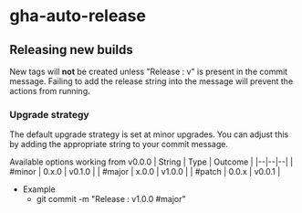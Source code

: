 # gha-auto-release

## Releasing new builds

New tags will **not** be created unless "Release : v" is present in the commit message.
Failing to add the release string into the message will prevent the actions from running.

### Upgrade strategy 
The default upgrade  strategy is set at minor upgrades. You can adjust this by adding the appropriate string to your commit message.

Available options working from v0.0.0
| String | Type | Outcome |
|--|--|--|
| #minor | 0.x.0 | v0.1.0 |
| #major | x.0.0 | v1.0.0 |
| #patch | 0.0.x | v0.0.1 | 

- Example
	- git commit -m "Release : v1.0.0 #major" 